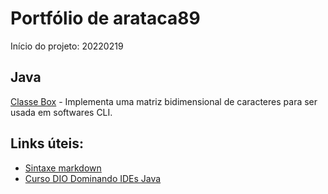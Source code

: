 # Portfólio de arataca89

Início do projeto: 20220219

## Java
<p><a href="https://github.com/arataca89/java/tree/main/Box">Classe Box</a> - Implementa uma matriz bidimensional de caracteres para ser usada em softwares CLI.</p> 


## Links úteis:
 - [Sintaxe markdown](https://www.markdownguide.org/basic-syntax/)
 - [Curso DIO Dominando IDEs Java](https://github.com/cami-la/curso-dio-dominando-ides-java)
 
